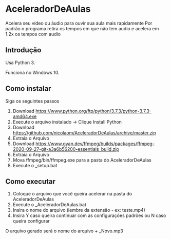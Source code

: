 # AceleradorDeAulas
Acelera seu vídeo ou áudio para ouvir sua aula mais rapidamente
Por padrão o programa retira os tempos em que não tem audio e acelera em 1.2x os tempos com audio

## Introdução

Usa Python 3.

Funciona no Windows 10.

## Como instalar
Siga os seguintes passos
1. Download https://www.python.org/ftp/python/3.7.3/python-3.7.3-amd64.exe
2. Execute o arquivo instalado -> Clique Install Python
3. Download https://github.com/nicolaom/AceleradorDeAulas/archive/master.zip
4. Extraia o Arquivo
5. Download https://www.gyan.dev/ffmpeg/builds/packages/ffmpeg-2020-09-27-git-a3a6b56200-essentials_build.zip
6. Extraia o Arquivo
7. Mova ffmpeg/bin/ffmpeg.exe para a pasta do AceleradorDeAulas
8. Execute o _setup.bat

## Como executar
1. Coloque o arquivo que você queira acelerar na pasta do AceleradorDeAulas
2. Execute o _AceleradorDeAulas.bat
3. Insira o nome do arquivo (lembre da extensão - ex: teste.mp4)
4. Insira Y caso queira continuar com as configurações padrões ou N caso queira configurar

O arquivo gerado será o nome do arquivo + _Novo.mp3
